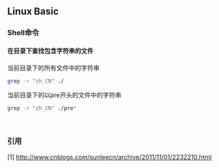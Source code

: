 ## Linux Basic

### Shell命令

#### 在目录下查找包含字符串的文件

当前目录下的所有文件中的字符串

```bash
grep -r "zh_CN" ./
```

当前目录下的以pre开头的文件中的字符串

```bash
grep -r "zh_CN" ./pre*
```
 
### 引用

[1] http://www.cnblogs.com/sunleecn/archive/2011/11/01/2232210.html
